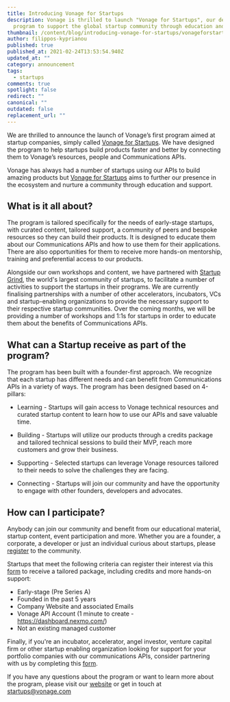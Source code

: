 ```yaml
---
title: Introducing Vonage for Startups
description: Vonage is thrilled to launch "Vonage for Startups", our dedicated
  program to support the global startup community through education and support.
thumbnail: /content/blog/introducing-vonage-for-startups/vonageforstartups_1200x600.png
author: filippos-kyprianou
published: true
published_at: 2021-02-24T13:53:54.940Z
updated_at: ""
category: announcement
tags:
  - startups
comments: true
spotlight: false
redirect: ""
canonical: ""
outdated: false
replacement_url: ""
---
```

We are thrilled to announce the launch of Vonage’s first program aimed at startup companies, simply called [Vonage for Startups](https://developer.vonage.com/startups?utm_campaign=Startup+Program&utm_medium=bitly&utm_source=Blog). We have designed the program to help startups build products faster and better by connecting them to Vonage’s resources, people and Communications APIs.

Vonage has always had a number of startups using our APIs to build amazing products but [Vonage for Startups](https://developer.vonage.com/startups?utm_campaign=Startup+Program&utm_medium=bitly&utm_source=Blog) aims to further our presence in the ecosystem and nurture a community through education and support.

## What is it all about? 
The program is tailored specifically for the needs of early-stage startups, with curated content, tailored support, a community of peers and bespoke resources so they can build their products. It is designed to educate them about our Communications APIs and how to use them for their applications. There are also opportunities for them to receive more hands-on mentorship, training and preferential access to our products.

Alongside our own workshops and content, we have partnered with [Startup Grind](https://www.startupgrind.com/), the world's largest community of startups, to facilitate a number of activities to support the startups in their programs. We are currently finalising partnerships with a number of other accelerators, incubators, VCs and startup-enabling organizations to provide the necessary support to their respective startup communities. Over the coming months, we will be providing a number of workshops and 1:1s for startups in order to educate them about the benefits of Communications APIs.

## What can a Startup receive as part of the program? 
The program has been built with a founder-first approach. We recognize that each startup has different needs and can benefit from Communications APIs in a variety of ways. The program has been designed based on 4-pillars:

* Learning - Startups will gain access to Vonage technical resources and curated startup content to learn how to use our APIs and save valuable time.

* Building - Startups will utilize our products through a credits package and tailored technical sessions to build their MVP, reach more customers and grow their business.

* Supporting - Selected startups can leverage Vonage resources tailored to their needs to solve the challenges they are facing.

* Connecting - Startups will join our community and have the opportunity to engage with other founders, developers and advocates.

## How can I participate? 

Anybody can join our community and benefit from our educational material, startup content, event participation and more. Whether you are a founder, a corporate, a developer or just an individual curious about startups, please [register](https://airtable.com/shrA1Sw95kLwqT3da) to the community.

Startups that meet the following criteria can register their interest via this [form](https://airtable.com/shrTJTvlEU9sbeh9q) to receive a tailored package, including credits and more hands-on support:

* Early-stage (Pre Series A) 
* Founded in the past 5 years 
* Company Website and associated Emails 
* Vonage API Account (1 minute to create - https://dashboard.nexmo.com/) 
* Not an existing managed customer

Finally, if you're an incubator, accelerator, angel investor, venture capital firm or other startup enabling organization looking for support for your portfolio companies with our communications APIs, consider partnering with us by completing this [form](https://airtable.com/shrfGCnFnxWCkJ4xI).

If you have any questions about the program or want to learn more about the program, please visit our [website](https://vonage.dev/3d093hA) or get in touch at startups@vonage.com
